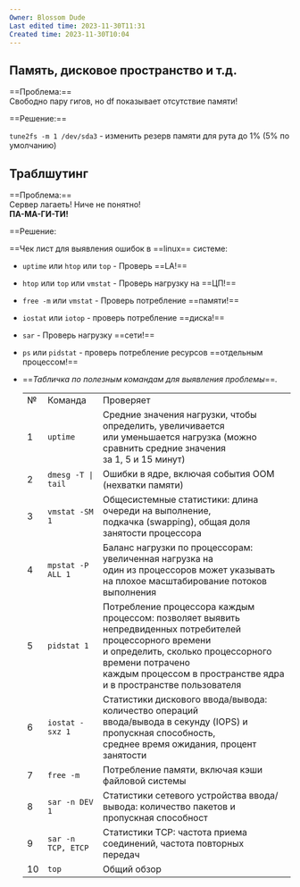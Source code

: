 ```yaml
---
Owner: Blossom Dude
Last edited time: 2023-11-30T11:31
Created time: 2023-11-30T10:04
---
```

## Память, дисковое пространство и т.д.

==Проблема:==  
Свободно пару гигов, но df показывает отсутствие памяти!  
  
==Решение:==  
  
`tune2fs -m 1 /dev/sda3` - изменить резерв памяти для рута до 1% (5% по умолчанию)

  

## Траблшутинг

==Проблема:==  
Сервер лагаеть! Ниче не понятно!  
**ПА-МА-ГИ-ТИ!**  
  
==Решение:  
  
==Чек лист для выявления ошибок в ==linux== системе:

- `uptime` или `htop` или `top` - Проверь ==LA!==
- `htop` или `top` или `vmstat` - Проверь нагрузку на ==ЦП!==
- `free -m` или `vmstat` - Проверь потребление ==памяти!==
- `iostat` или `iotop` - проверь потребление ==диска!==
- `sar` - Проверь нагрузку ==сети!==
- `ps` или `pidstat` - проверь потребление ресурсов ==отдельным процессом!==

- ==_Табличка по полезным командам для выявления проблемы_==_._
    
    |   |   |   |
    |---|---|---|
    |№|Команда|Проверяет|
    |1|`uptime`|Средние значения нагрузки, чтобы определить, увеличивается  <br>или уменьшается нагрузка (можно сравнить средние значения  <br>за 1, 5 и 15 минут)|
    |2|`dmesg -T \| tail`|Ошибки в ядре, включая события OOM (нехватки памяти)|
    |3|`vmstat -SM 1`|Общесистемные статистики: длина очереди на выполнение,  <br>подкачка (swapping), общая доля занятости процессора|
    |4|`mpstat -P ALL 1`|Баланс нагрузки по процессорам: увеличенная нагрузка на  <br>один из процессоров может указывать на плохое масштабирование потоков выполнения|
    |5|`pidstat 1`|Потребление процессора каждым процессом: позволяет выявить непредвиденных потребителей процессорного времени  <br>и определить, сколько процессорного времени потрачено  <br>каждым процессом в пространстве ядра и в пространстве пользователя|
    |6|`iostat -sxz 1`|Статистики дискового ввода/вывода: количество операций  <br>ввода/вывода в секунду (IOPS) и пропускная способность,  <br>среднее время ожидания, процент занятости|
    |7|`free -m`|Потребление памяти, включая кэши файловой системы|
    |8|`sar -n DEV 1`|Статистики сетевого устройства ввода/вывода: количество пакетов и пропускная способност|
    |9|`sar -n TCP, ETCP`|Статистики TCP: частота приема соединений, частота повторных  <br>передач|
    |10|`top`|Общий обзор|